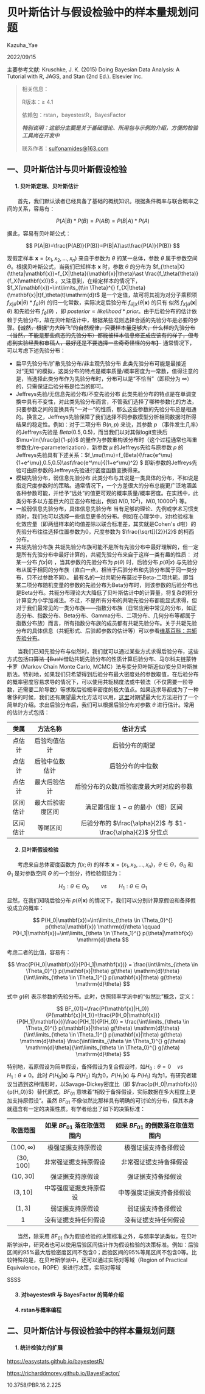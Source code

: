 # 贝叶斯估计与假设检验中的样本量规划问题

Kazuha_Yae

2022/09/15

主要参考文献: Kruschke, J. K. (2015) Doing Bayesian Data Analysis: A Tutorial with R, JAGS, and Stan (2nd Ed.). Elsevier Inc.

> 相关信息：
> 
> R版本：≥ 4.1
> 
> 依赖包：rstan，bayestestR，BayesFactor
> 
> ___特别说明：这部分主要是关于基础理论、所用包与示例的介绍，方便的检验工具尚在开发中___
> 
> 联系作者：[sulfonamides@163.com](mailto:sulfonamides@163.com)

## 一、贝叶斯估计与贝叶斯假设检验

#### &emsp;&ensp;1. 贝叶斯定理、贝叶斯估计

&emsp;&emsp;首先，我们默认读者已经具备了基础的概统知识。根据条件概率与联合概率之间的关系，容易有：

$$
P(A|B)*P(B)=P(AB)=P(B|A)*P(A)
$$

据此，容易有贝叶斯公式：

$$
P(A|B)=\frac{P(AB)}{P(B)}=P(B|A)\ast\frac{P(A)}{P(B)}
$$

现假定样本 $\mathbf{x}=(x_1,x_2,...,x_n)$ 来自于参数为 $\theta$ 的某一总体，参数 $\theta$ 属于参数空间 $\Theta$。根据贝叶斯公式，当我们已知样本 $\mathbf{x}$ 时，参数 $\theta$ 的分布为 $f_{\theta|X}(\theta|\mathbf{x})=f_{X|\theta}(\mathbf{x}|\theta)\ast \frac{f_\theta(\theta)}{f_X(\mathbf{x})}$ 。又注意到，在给定样本的情况下，$f_X(\mathbf{x})=\int\limits_{t\in \Theta}^{} f_{X|\theta}(\mathbf{x}|t)f_\theta(t)\mathrm{d}t$ 是一个定值，故可将其视为对分子乘积项 $f_{X|\theta}(\mathbf{x}|\theta)\ast f_\theta(\theta)$ 的归一化常数，实际决定后验分布 $f_{\theta|X}(\theta|\mathbf{x})$ 的只有 似然 $f_{X|\theta}(\mathbf{x}|\theta)$ 和先验分布 $f_\theta(\theta)$ ，即 $posterior \propto likelihood \ast prior$。由于后验分布的估计依赖于先验分布，故在贝叶斯估计中，根据某些准则选择合适的先验分布是必要的步骤。~~【诚然，根据“力大砖飞”的自然规律，只要样本量足够大，什么样的先验分布（当然，不能是那些病态的先验分布）都能被样本信息修正成应该有的样子，但考虑到实验经费和审稿人，最好还是不要选择一些奇奇怪怪的分布】~~ 通常情况下，可以考虑下述先验分布：

- 扁平先验分布/扩散先验分布/非主观先验分布
  此类先验分布可能是最接近对“无知”的模拟，这类分布的特点是概率质量/概率密度为一常数，值得注意的是，当选择此类分布作为先验分布时，分布可以是“不恰当”（即积分为 $\infty$）的，只需保证后验分布是恰当的即可。
- Jeffreys先验/无信息先验分布/不变先验分布
  此类先验分布的特点是在单调变换中具有不变性，对此类先验分布而言，不管我们选择了哪种参数化的方法，只要参数之间的变换具有“一对一”的性质，那么这些参数的先验分布总是相通的。换言之，Jeffreys先验保障了我们选择不同参数模型分析相同数据时所得结果的稳定性。例如：对于二项分布 $B(n,p)$ 来说，其参数 $p$ （事件发生几率）的Jeffreys先验是 $Beta(0.5, 0.5)$，而当我们以对其做logit变换后 $\mu=\ln{\frac{p}{1-p}}$ 的量作为参数重构该分布时（这个过程通常也叫重参数化/re-parameterization），新参数 $\mu$ 的Jeffreys先验与原参数 $p$ 的Jeffreys先验具有下述关系：$f_\mu(\mu)=f_{Beta}(\frac{e^\mu}{1+e^\mu},0.5,0.5)\ast\frac{e^\mu}{(1+e^\mu)^2} $
  即新参数的Jeffreys先验可由原参数的Jeffreys先验进行密度函数变换得来。
- 模糊先验分布，弱信息先验分布
  此类分布与其说是一类具体的分布，不如说是指定尺度参数时的策略。通常情况下，一个方差很大的分布总能更广泛地涵盖各种参数可能，并给予“远处”的值更可观的概率质量/概率密度。在实践中，此类分布多以方差巨大的正态分布给出，例如 $N(0,10^2)$，$N(0,10000^2)$ 等。
- 一般弱信息先验分布，具体信息先验分布
  当有足够的理论、先例或学术习惯支持时，我们也可以选择一些信息更多的分布。例如在心理学中，对t检验标准化效应量（即两组样本的均值差除以联合标准差，其实就是Cohen's d啦）的先验分布往往选择位置参数为0，尺度参数为 $\frac{\sqrt[]{2}}{2}$ 的柯西分布。
- 共轭先验分布族
  共轭先验分布族可能不是所有先验分布中最好理解的，但一定是所有先验分布中最好计算的，共轭先验分布来自于这样一类有趣的性质：
  对某一分布 $f(x|\theta)$ ，当其参数的先验分布为 $p(\theta)$ 时，后验分布 $p(\theta|x)$ 与先验分布从属于相同的分布族（直白一点，相当于后验分布和先验分布属于同一类分布，只不过参数不同）。
  最有名的一对共轭分布莫过于Beta-二项共轭，即当某二项分布随机变量的参数的先验分布为Beta分布时，则该参数的后验分布也是Beta分布。共轭分布理论大大降低了贝叶斯估计中的计算量，将复杂的积分计算变为小学加减法。不过，不是所有分布的共轭先验分布都能显式求得，但对于我们最常见的一类分布族——指数分布族（日常应用中常见的分布，如正态分布、指数分布、Beta分布、Gamma分布、二项分布、几何分布等都属于指数分布族）而言，所有指数分布族的成员都有共轭先验分布。关于共轭先验分布的具体信息（共轭形式、后验超参数的估计等）可以参看[维基百科：共轭先验分布](https://en.wikipedia.org/wiki/Conjugate_prior)。

&emsp;&emsp;当我们已知先验分布与似然时，我们就可以通过某些方式求得后验分布，这些方式包括~~口算法【Bushi~~借助共轭先验分布的性质计算后验分布、马尔科夫链蒙特卡罗（Markov Chain Monte Carlo, MCMC）法与变分贝叶斯近似/变分贝叶斯推断法。特别地，如果我们只希望得到后验分布最大密度处的参数取值，在后验分布的概率密度容易求导的情况下，可以使用共轭梯度法或牛顿法（不仅需要一阶导数，还需要二阶导数）等求取后验概率密度的极大值点。如果连求导都成为了一种奢侈的时候，我们还有期望最大化方法可以用，[这里](https://www.bilibili.com/read/cv18588785)对期望最大化方法进行了一个简单的介绍。求出后验分布后，我们可以根据后验分布对参数 $\theta$ 进行估计。常用的估计方式包括：

| 类属   | 方法名称     | 估计方式                                                |
|:----:|:--------:|:---------------------------------------------------:|
| 点估计  | 后验均值估计   | 后验分布的期望                                             |
| 点估计  | 后验中位数估计  | 后验分布的中位数                                            |
| 点估计  | 最大后验估计   | 后验分布的众数/后验密度最大时对应的参数                                |
| 区间估计 | 最大后验密度区间 | 满足置信度 $1-\alpha$ 的最小（短）区间                           |
| 区间估计 | 等尾区间     | 后验分布的 $\frac{\alpha}{2}$ 与 $1-\frac{\alpha}{2}$ 分位点 |

#### &emsp;&ensp;2. 贝叶斯假设检验

&emsp;&emsp;考虑来自总体密度函数为 $f(x;\theta)$ 的样本 $\mathbf{x}=(x_1,x_2,...,x_n)$，$\theta \in \Theta$，$\Theta_0$ 和 $\Theta_1$ 是对参数空间 $\Theta$ 的一个划分，待检验假设为：

$$
H_0: \theta \in \Theta_0 \qquad vs \qquad H_1: \theta \in \Theta_1 
$$

显然，在我们知晓后验分布 $p(\theta|\mathbf{x})$ 的情况下，我们可以分别计算原假设和备择假设成立的概率：

$$
P(H_0|\mathbf{x})=\int\limits_{\theta \in \Theta_0}^{} p(\theta|\mathbf{x}) \mathrm{d}\theta \qquad P(H_1|\mathbf{x})=\int\limits_{\theta \in \Theta_1}^{} p(\theta|\mathbf{x}) \mathrm{d}\theta
$$

考虑二者的比值，容易有：

$$
\frac{P(H_0|\mathbf{x})}{P(H_1|\mathbf{x})} = \frac{\int\limits_{\theta \in \Theta_0}^{} p(\mathbf{x}|\theta) g(\theta) \mathrm{d}\theta}{\int\limits_{\theta \in \Theta_1}^{} p(\mathbf{x}|\theta) g(\theta) \mathrm{d}\theta}
$$

式中 $g(\theta)$ 表示参数的先验分布。此时，仿照频率学派中的“似然比”概念，定义：

$$
BF_{01}=\frac{P(\mathbf{x}|H_0)}{P(\mathbf{x}|H_1)}=\frac{P(H_0|\mathbf{x})}{P(H_1|\mathbf{x})}\frac{P(H_1)}{P(H_0)} = \frac{\int\limits_{\theta \in \Theta_0}^{} p(\mathbf{x}|\theta) g(\theta) \mathrm{d}\theta}{\int\limits_{\theta \in \Theta_1}^{} p(\mathbf{x}|\theta) g(\theta) \mathrm{d}\theta} \frac{\int\limits_{\theta \in \Theta_1}^{} g(\theta) \mathrm{d}\theta}{\int\limits_{\theta \in \Theta_0}^{} g(\theta) \mathrm{d}\theta}
$$

特别地，若原假设为简单假设，备择假设为复合假设时，如$H_0:\theta=0\quad vs \quad H_1:\theta \ne 0$。此时 $P(H_0|\mathbf{x})$ 与 $P(H_0)$ 均为0，$P(H_1|\mathbf{x})$ 与 $P(H_1)$ 均为1，有研究者建议当遇到这种情形时，以Savage-Dickey密度比（即 $\frac{p(H_0|\mathbf{x})}{p(H_0)}$）替代原式。$BF_{01}$ 意味着“相较于备择假设，实际数据在多大程度上更加支持原假设”。虽然 $BF_{01}$ 不像似然比那样具有明确的可讨论的分布，但其本身就蕴含有一定的决策性质。有学者给出了如下的决策标准：

| 取值范围           | 如果 $BF_{01}$ 落在取值范围内 | 如果 $BF_{01}$ 的倒数落在取值范围内 |
|:--------------:|:--------------------:|:-----------------------:|
| $(100,\infty)$ | 极强证据支持原假设            | 极强证据支持备择假设              |
| $(30,100]$     | 非常强证据支持原假设           | 非常强证据支持备择假设             |
| $(10,30]$      | 强证据支持原假设             | 强证据支持备择假设               |
| $(3,10]$       | 中等强度证据支持原假设          | 中等强度证据支持备择假设            |
| $(1,3]$        | 弱证据支持原假设             | 弱证据支持备择假设               |
| $1$            | 没有证据支持任何假设           | 没有证据支持任何假设              |

&emsp;&emsp;当然，除采用 $BF_{01}$ 作为假设检验的决策标准之外，与频率学派类似，在贝叶斯学派中，研究者也可以使用后验区间估计作为假设检验的决策标准。例如：后验区间的95%最大后验密度区间不包含0；后验区间的95%等尾区间不包含0等。比较特殊的是，在贝叶斯学派中，还可以通过实际对等域（Region of Practical Equivalence，ROPE）来进行决策，实际对等域

SSSS

#### &emsp;&ensp;3. 对bayestestR 与 BayesFactor 的简单介绍

#### &emsp;&ensp;4. rstan与概率编程

## 二、贝叶斯估计与假设检验中的样本量规划问题

#### &emsp;&ensp;1. 统计检验力的扩展

https://easystats.github.io/bayestestR/

https://richarddmorey.github.io/BayesFactor/

10.3758/PBR.16.2.225
